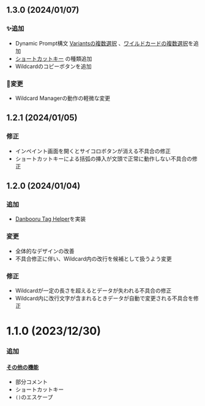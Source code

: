 ## 1.3.0 (2024/01/07)

### ✨追加

-   Dynamic Prompt構文 [Variantsの複数選択](https://github.com/xmitoux/naildcard#複数選択) 、[ワイルドカードの複数選択](https://github.com/xmitoux/naildcard#%E8%A4%87%E6%95%B0%E9%81%B8%E6%8A%9E-1)を追加
-   [ショートカットキー](https://github.com/xmitoux/naildcard?tab=readme-ov-file#%E3%82%B7%E3%83%A7%E3%83%BC%E3%83%88%E3%82%AB%E3%83%83%E3%83%88%E3%82%AD%E3%83%BC) の種類追加
-   Wildcardのコピーボタンを追加

### 🔄変更

-   Wildcard Managerの動作の軽微な変更

## 1.2.1 (2024/01/05)

### 修正

-   インペイント画面を開くとサイコロボタンが消える不具合の修正
-   ショートカットキーによる括弧の挿入が文頭で正常に動作しない不具合の修正

## 1.2.0 (2024/01/04)

### 追加

-   [Danbooru Tag Helper](https://github.com/xmitoux/naildcard#danbooru-tag-helper)を実装

### 変更

-   全体的なデザインの改善
-   不具合修正に伴い、Wildcard内の改行を候補として扱うよう変更

### 修正

-   Wildcardが一定の長さを超えるとデータが失われる不具合の修正
-   Wildcard内に改行文字が含まれるときデータが自動で変更される不具合を修正

# 1.1.0 (2023/12/30)

### 追加

#### [その他の機能](https://github.com/xmitoux/naildcard#その他の機能)

-   部分コメント
-   ショートカットキー
-   `()`のエスケープ
